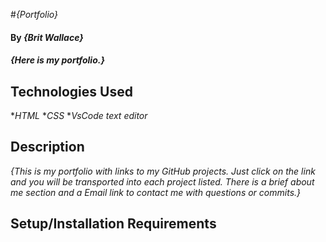 #_{Portfolio}_

#### By _**{Brit Wallace}**_

#### _{Here is my portfolio.}_

## Technologies Used

*_HTML_
*_CSS_
*_VsCode text editor_

## Description

_{This is my portfolio with links to my GitHub projects. Just click on the link and you will be transported into each project listed.  There is a brief about me section and a Email link to contact me with questions or commits.}_

## Setup/Installation Requirements

